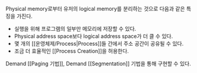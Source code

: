 Physical memory로부터 유저의 logical memory를 분리하는 것으로 다음과 같은 특징을 가진다.
+ 실행을 위해 프로그램의 일부만 메모리에 저장할 수 있다. 
+ Physical address space보다 logical address space가 더 클 수 있다.
+ 몇 개의 [[운영체제/Process|Process]]들 간에서 주소 공간이 공유될 수 있다.
+ 조금 더 효율적인 [[Process Creation]]을 허용한다.

Demand [[Paging 기법]], Demand [[Segmentation]] 기법을 통해 구현할 수 있다.
